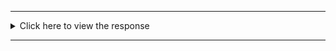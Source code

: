 ***
<details>
<summary>Click here to view the response</summary>
<pre>
[
 "07ebba86-1778-305b-a336-9b109aad3ce6",
 "d40367d8-6009-3a04-b1f0-1bd11e9ed4e1",
 "3dbc630c-bd1e-348f-a603-d7e7425623db",
 "dacb8cf7-5b9b-396b-9e3e-6910ca37ed9c",
 "a0eca3a8-a3b4-3812-a9ac-035864b0b92c",
 "8c3e9e24-fd01-321f-89d7-27dd89bd649b",
 "7dd1dd56-6700-3ee9-8998-d8c4c983ca25",
 "ab4f4522-a799-3158-a938-112e1820e66f",
 "0da966ce-04f3-3d0c-b073-8fa6220141e6",
 "36c642eb-fa38-3a5b-b7be-a9ddcd2bba53",
 "f9804de4-20e9-322a-98c9-c0851e92d804"
]
<pre>
</details>

***
